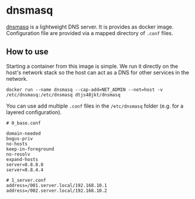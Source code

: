 # dnsmasq
[dnsmasq](http://www.thekelleys.org.uk/dnsmasq/doc.html) is a lightweight DNS server. It is provides as docker image. Configuration file are provided via a mapped directory of `.conf` files.

## How to use

Starting a container from this image is simple. We run it directly on the host's network stack so the host can act as a DNS for other services in the network.

```
docker run --name dnsmasq --cap-add=NET_ADMIN --net=host -v /etc/dnsmasq:/etc/dnsmasq dtjs48jkt/dnsmasq
```

You can use add multiple `.conf` files in the `/etc/dnsmasq` folder (e.g. for a layered configuration).

```
# 0_base.conf

domain-needed
bogus-priv
no-hosts
keep-in-foreground
no-resolv
expand-hosts
server=8.8.8.8
server=8.8.4.4
```

```
# 1_server.conf
address=/001.server.local/192.168.10.1
address=/002.server.local/192.168.10.2
```
